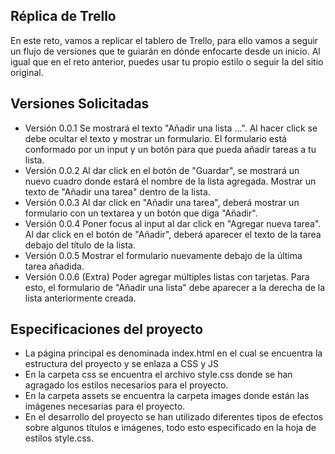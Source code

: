 ## Réplica de Trello
En este reto, vamos a replicar el tablero de Trello, para ello vamos a seguir un flujo de versiones que te guiarán en dónde enfocarte desde un inicio.
Al igual que en el reto anterior, puedes usar tu propio estilo o seguir la del sitio original.
## Versiones Solicitadas
- Versión 0.0.1
Se mostrará el texto "Añadir una lista ...".
Al hacer click se debe ocultar el texto y mostrar un formulario.
El formulario está conformado por un input y un botón para que pueda añadir tareas a tu lista.
- Versión 0.0.2
Al dar click en el botón de "Guardar", se mostrará un nuevo cuadro donde estará el nombre de la lista agregada.
Mostrar un texto de "Añadir una tarea" dentro de la lista.
- Versión 0.0.3
Al dar click en "Añadir una tarea", deberá mostrar un formulario con un textarea y un botón que diga "Añadir".
- Versión 0.0.4
Poner focus al input al dar click en "Agregar nueva tarea".
Al dar click en el botón de "Añadir", deberá aparecer el texto de la tarea debajo del título de la lista.
- Versión 0.0.5
Mostrar el formulario nuevamente debajo de la última tarea añadida.
- Versión 0.0.6 (Extra)
Poder agregar múltiples listas con tarjetas. Para esto, el formulario de "Añadir una lista" debe aparecer a la derecha de la lista anteriormente creada.
## Especificaciones del proyecto
- La página principal es denominada index.html en el cual se encuentra la estructura del proyecto y se enlaza a CSS y JS
- En la carpeta css se encuentra el archivo style.css donde se han agragado los estilos necesarios para el proyecto.
- En la carpeta assets se encuentra la carpeta images donde están las imágenes necesarias para el proyecto.
- En el desarrollo del proyecto se han utilizado diferentes tipos de efectos sobre algunos títulos e imágenes, todo esto especificado en la hoja de estilos style.css.
